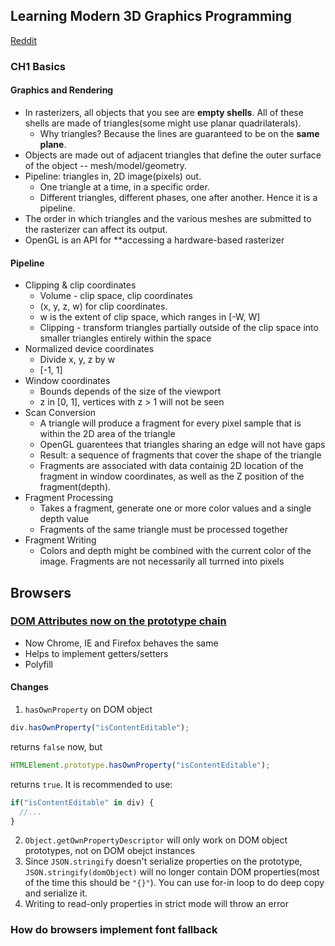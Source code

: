 ## Learning Modern 3D Graphics Programming

[Reddit](http://www.reddit.com/r/programming/comments/muoof/learning_modern_3d_graphics_programming/)

### CH1 Basics

#### Graphics and Rendering
* In rasterizers, all objects that you see are **empty shells**. All of these shells are made of triangles(some might use planar quadrilaterals).
  * Why triangles? Because the lines are guaranteed to be on the **same plane**.
* Objects are made out of adjacent triangles that define the outer surface of the object -- mesh/model/geometry.
* Pipeline: triangles in, 2D image(pixels) out.
  * One triangle at a time, in a specific order.
  * Different triangles, different phases, one after another. Hence it is a pipeline.
* The order in which triangles and the various meshes are submitted to the rasterizer can affect its output.
* OpenGL is an API for **accessing a hardware-based rasterizer

#### Pipeline
* Clipping & clip coordinates
  * Volume - clip space, clip coordinates
  * (x, y, z, w) for clip coordinates.
  * w is the extent of clip space, which ranges in [-W, W]
  * Clipping - transform triangles partially outside of the clip space into smaller triangles entirely within the space
* Normalized device coordinates
  * Divide x, y, z by w
  * [-1, 1]
* Window coordinates
  * Bounds depends of the size of the viewport
  * z in [0, 1], vertices with z > 1 will not be seen
* Scan Conversion
  * A triangle will produce a fragment for every pixel sample that is within the 2D area of the triangle
  * OpenGL guarentees that triangles sharing an edge will not have gaps
  * Result: a sequence of fragments that cover the shape of the triangle
  * Fragments are associated with data containig 2D location of the fragment in window coordinates, as well as the Z position of the fragment(depth). 
* Fragment Processing
  * Takes a fragment, generate one or more color values and a single depth value
  * Fragments of the same triangle must be processed together
* Fragment Writing
  * Colors and depth might be combined with the current color of the image. Fragments are not necessarily all turrned into pixels

## Browsers

### [DOM Attributes now on the prototype chain](http://updates.html5rocks.com/2015/04/DOM-attributes-now-on-the-prototype)

* Now Chrome, IE and Firefox behaves the same
* Helps to implement getters/setters
* Polyfill

#### Changes

1. `hasOwnProperty` on DOM object

  ```javascript
  div.hasOwnProperty("isContentEditable");
  ```
  returns `false` now, but

  ```javascript
  HTMLElement.prototype.hasOwnProperty("isContentEditable");
  ```
  returns `true`. It is recommended to use:

  ```javascript
  if("isContentEditable" in div) {
    //...
  }
  ```
2. `Object.getOwnPropertyDescriptor` will only work on DOM object prototypes, not on DOM obejct instances
3. Since `JSON.stringify` doesn't serialize properties on the prototype, `JSON.stringify(domObject)` will no longer contain DOM properties(most of the time this should be `"{}"`). You can use for-in loop to do deep copy and serialize it.
4. Writing to read-only properties in strict mode will throw an error

### How do browsers implement font fallback